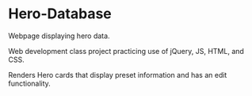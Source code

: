 # Hero-Database
Webpage displaying hero data.

Web development class project practicing use of jQuery, JS, HTML, and CSS.

Renders Hero cards that display preset information and has an edit functionality.
